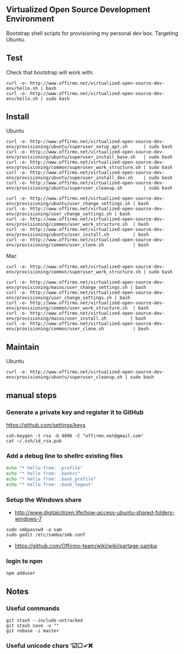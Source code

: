 ## Virtualized Open Source Development Environment

Bootstrap shell scripts for provisioning my personal dev box. Targeting Ubuntu.


## Test
Check that bootstrap will work with:
```
curl -o- http://www.offirmo.net/virtualized-open-source-dev-env/hello.sh | bash
curl -o- http://www.offirmo.net/virtualized-open-source-dev-env/hello.sh | sudo bash
```


## Install

Ubuntu

```
curl -o- http://www.offirmo.net/virtualized-open-source-dev-env/provisioning/ubuntu/superuser_setup_apt.sh      | sudo bash
curl -o- http://www.offirmo.net/virtualized-open-source-dev-env/provisioning/ubuntu/superuser_install_base.sh   | sudo bash
curl -o- http://www.offirmo.net/virtualized-open-source-dev-env/provisioning/common/superuser_work_structure.sh | sudo bash
curl -o- http://www.offirmo.net/virtualized-open-source-dev-env/provisioning/ubuntu/superuser_install_dev.sh    | sudo bash
curl -o- http://www.offirmo.net/virtualized-open-source-dev-env/provisioning/ubuntu/superuser_cleanup.sh        | sudo bash

curl -o- http://www.offirmo.net/virtualized-open-source-dev-env/provisioning/ubuntu/user_change_settings.sh | bash
curl -o- http://www.offirmo.net/virtualized-open-source-dev-env/provisioning/user_change_settings.sh | bash
curl -o- http://www.offirmo.net/virtualized-open-source-dev-env/provisioning/common/user_work_structure.sh  | bash
curl -o- http://www.offirmo.net/virtualized-open-source-dev-env/provisioning/ubuntu/user_install.sh         | bash
curl -o- http://www.offirmo.net/virtualized-open-source-dev-env/provisioning/common/user_clone.sh           | bash
```

Mac

```
curl -o- http://www.offirmo.net/virtualized-open-source-dev-env/provisioning/common/superuser_work_structure.sh | sudo bash

curl -o- http://www.offirmo.net/virtualized-open-source-dev-env/provisioning/macos/user_change_settings.sh | bash
curl -o- http://www.offirmo.net/virtualized-open-source-dev-env/provisioning/user_change_settings.sh | bash
curl -o- http://www.offirmo.net/virtualized-open-source-dev-env/provisioning/common/user_work_structure.sh  | bash
curl -o- http://www.offirmo.net/virtualized-open-source-dev-env/provisioning/macos/user_install.sh         | bash
curl -o- http://www.offirmo.net/virtualized-open-source-dev-env/provisioning/common/user_clone.sh           | bash
```


## Maintain

Ubuntu

```
curl -o- http://www.offirmo.net/virtualized-open-source-dev-env/provisioning/ubuntu/superuser_cleanup.sh | sudo bash
```


## manual steps

### Generate a private key and register it to GitHub
https://github.com/settings/keys
```
ssh-keygen -t rsa -b 4096 -C "offirmo.net@gmail.com"
cat ~/.ssh/id_rsa.pub 
```

### Add a debug line to shellrc existing files
```bash
echo "* hello from: .profile"
echo "* hello from: .bashrc"
echo "* hello from: .bash_profile"
echo "* hello from: .bash_logout"
```

### Setup the Windows share
* http://www.digitalcitizen.life/how-access-ubuntu-shared-folders-windows-7
```
sudo smbpasswd -a sam
sudo gedit /etc/samba/smb.conf
```
* https://github.com/Offirmo-team/wiki/wiki/partage-samba

### login to npm
```
npm adduser
```


## Notes

### Useful commands
```
git stash --include-untracked
git stash save -u ""
git rebase -i master
```

### Useful unicode chars ’☑☐✓❌
